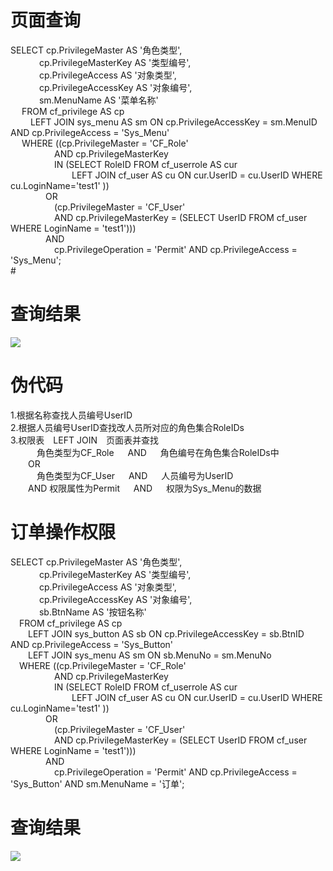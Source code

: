 
# 页面查询
  SELECT cp.PrivilegeMaster AS '角色类型',<br>
      cp.PrivilegeMasterKey AS '类型编号',<br>
      cp.PrivilegeAccess AS '对象类型',<br>
      cp.PrivilegeAccessKey AS '对象编号',<br>
      sm.MenuName AS '菜单名称'<br>
    FROM cf_privilege AS cp<br>
      LEFT JOIN sys_menu AS sm ON cp.PrivilegeAccessKey = sm.MenuID AND cp.PrivilegeAccess = 'Sys_Menu'<br>
    WHERE ((cp.PrivilegeMaster = 'CF_Role'<br>
     AND cp.PrivilegeMasterKey<br>
     IN (SELECT RoleID FROM cf_userrole AS cur<br>
       LEFT JOIN cf_user AS cu ON cur.UserID = cu.UserID WHERE cu.LoginName='test1' ))<br>
    OR<br>
     (cp.PrivilegeMaster = 'CF_User'<br>
     AND cp.PrivilegeMasterKey = (SELECT UserID FROM cf_user WHERE LoginName = 'test1')))<br>
    AND<br>
     cp.PrivilegeOperation = 'Permit' AND cp.PrivilegeAccess = 'Sys_Menu';<br>#
# 查询结果     
![](https://github.com/wk09143787/wk233/blob/master/1.jpg)
# 伪代码
1.根据名称查找人员编号UserID<br>
2.根据人员编号UserID查找改人员所对应的角色集合RoleIDs<br>
3.权限表 LEFT JOIN 页面表并查找<br>
   角色类型为CF_Role   AND   角色编号在角色集合RoleIDs中<br>
  OR<br>
   角色类型为CF_User   AND   人员编号为UserID<br>
  AND 权限属性为Permit   AND   权限为Sys_Menu的数据    <br> 
# 订单操作权限
  SELECT cp.PrivilegeMaster AS '角色类型',<br>
    cp.PrivilegeMasterKey AS '类型编号',<br>
    cp.PrivilegeAccess AS '对象类型',<br>
    cp.PrivilegeAccessKey AS '对象编号',<br>
    sb.BtnName AS '按钮名称'<br>
 FROM cf_privilege AS cp<br>
  LEFT JOIN sys_button AS sb ON cp.PrivilegeAccessKey = sb.BtnID AND cp.PrivilegeAccess = 'Sys_Button'<br>
  LEFT JOIN sys_menu AS sm ON sb.MenuNo = sm.MenuNo<br>
 WHERE ((cp.PrivilegeMaster = 'CF_Role'<br>
     AND cp.PrivilegeMasterKey<br>
     IN (SELECT RoleID FROM cf_userrole AS cur<br>
       LEFT JOIN cf_user AS cu ON cur.UserID = cu.UserID WHERE cu.LoginName='test1' ))<br>
    OR<br>
     (cp.PrivilegeMaster = 'CF_User'<br>
     AND cp.PrivilegeMasterKey = (SELECT UserID FROM cf_user WHERE LoginName = 'test1')))<br>
    AND<br>
     cp.PrivilegeOperation = 'Permit' AND cp.PrivilegeAccess = 'Sys_Button' AND sm.MenuName = '订单';<br>
     
 # 查询结果
![](https://github.com/wk09143787/wk233/blob/master/2.jpg)
